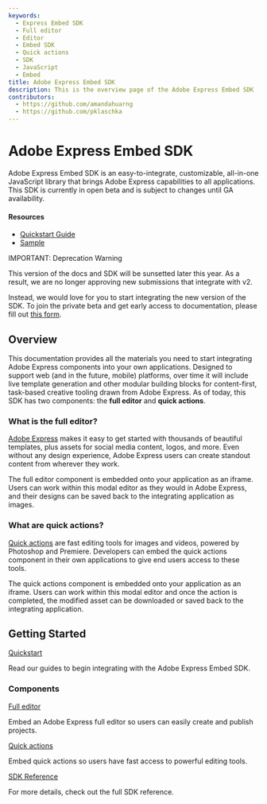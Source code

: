 ```yaml
---
keywords:
  - Express Embed SDK
  - Full editor
  - Editor
  - Embed SDK
  - Quick actions
  - SDK
  - JavaScript
  - Embed
title: Adobe Express Embed SDK
description: This is the overview page of the Adobe Express Embed SDK
contributors:
  - https://github.com/amandahuarng
  - https://github.com/pklaschka
---
```


<Hero slots="heading, text" background="rgb(64, 34, 138)" />

# Adobe Express Embed SDK

Adobe Express Embed SDK is an easy-to-integrate, customizable, all-in-one JavaScript library that brings Adobe Express capabilities to all applications. This SDK is currently in open beta and is subject to changes until GA availability.

<Resources slots="heading, links"/>

#### Resources

* [Quickstart Guide](guides/)
* [Sample](https://github.com/AdobeDocs/cc-everywhere/tree/main/sample)

<InlineAlert variant="warning" slots="header, text1, text2" />

IMPORTANT: Deprecation Warning

This version of the docs and SDK will be sunsetted later this year. As a result, we are no longer approving new submissions that integrate with v2.

Instead, we would love for you to start integrating the new version of the SDK. To join the private beta and get early access to documentation, please fill out [this form](https://airtable.com/shryiOk1VwoWxUCZs?prefill_Platform=Adobe%20Express%20Embed%20SDK&hide_Platform=true).
  
<DiscoverBlock width="100%" slots="heading, text"/>

## Overview

This documentation provides all the materials you need to start integrating Adobe Express components into your own applications. Designed to support web (and in the future, mobile) platforms, over time it will include live template generation and other modular building blocks for content-first, task-based creative tooling drawn from Adobe Express. As of today, this SDK has two components: the __full editor__ and __quick actions__.

### What is the full editor?

[Adobe Express](https://www.adobe.com/express/) makes it easy to get started with thousands of beautiful templates, plus assets for social media content, logos, and more. Even without any design experience, Adobe Express users can create standout content from wherever they work.

The full editor component is embedded onto your application as an iframe. Users can work within this modal editor as they would in Adobe Express, and their designs can be saved back to the integrating application as images.

### What are quick actions?

[Quick actions](https://www.adobe.com/express/feature/quick-actions) are fast editing tools for images and videos, powered by Photoshop and Premiere. Developers can embed the quick actions component in their own applications to give end users access to these tools.

The quick actions component is embedded onto your application as an iframe. Users can work within this modal editor and once the action is completed, the modified asset can be downloaded or saved back to the integrating application.

<DiscoverBlock width="100%" slots="heading, link, text"/>

## Getting Started

[Quickstart](guides/)

Read our guides to begin integrating with the Adobe Express Embed SDK.

<DiscoverBlock slots="heading, link, text"/>

### Components

[Full editor](guides/full_editor/)

Embed an Adobe Express full editor so users can easily create and publish projects.

<DiscoverBlock slots="link, text"/>

[Quick actions](guides/quick_actions/)

Embed quick actions so users have fast access to powerful editing tools.

<DiscoverBlock slots="link, text"/>

[SDK Reference](reference/)

For more details, check out the full SDK reference.
  